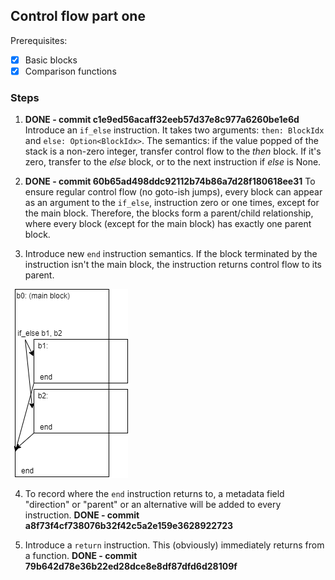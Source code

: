 ## Control flow part one

Prerequisites:
- [X] Basic blocks
- [X] Comparison functions

### Steps


1. **DONE - commit c1e9ed56acaff32eeb57d37e8c977a6260be1e6d** 
Introduce an `if_else` instruction.
It takes two arguments: `then: BlockIdx` and `else: Option<BlockIdx>`.
The semantics: if the value popped of the stack is a non-zero integer,
transfer control flow to the *then* block. If it's zero, transfer
to the *else* block, or to the next instruction if *else* is None.


2. **DONE - commit 60b65ad498ddc92112b74b86a7d28f180618ee31** 
To ensure regular control flow (no goto-ish jumps), every block can appear as an argument to the `if_else`, instruction zero or one times, except
for the main block. Therefore, the blocks form a parent/child relationship, where every
block (except for the main block) has exactly one parent block.


3. Introduce new `end` instruction semantics.
If the block terminated by the instruction isn't the main block,
the instruction returns control flow to its parent.

![](control_flow_1.png)


4. To record where the `end` instruction returns to,
a metadata field "direction" or "parent" or an alternative will be added to every instruction. 
**DONE - commit a8f73f4cf738076b32f42c5a2e159e3628922723**

5. Introduce a `return` instruction. This (obviously) immediately returns from a function.
**DONE - commit 79b642d78e36b22ed28dce8e8df87dfd6d28109f**